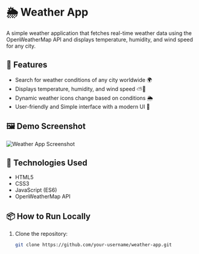 # 🌦️ Weather App
A simple weather application that fetches real-time weather data using the OpenWeatherMap API and displays temperature, humidity, and wind speed for any city.

## 🚀 Features
- Search for weather conditions of any city worldwide 🌍
- Displays temperature, humidity, and wind speed ⛅💨
- Dynamic weather icons change based on conditions 🌦️
- User-friendly and Simple interface with a modern UI 🎨

## 🖼️ Demo Screenshot
![Weather App Screenshot](screenshot.png)

## 🔧 Technologies Used
- HTML5
- CSS3
- JavaScript (ES6)
- OpenWeatherMap API

## 📦 How to Run Locally
1. Clone the repository:
   ```bash
   git clone https://github.com/your-username/weather-app.git
